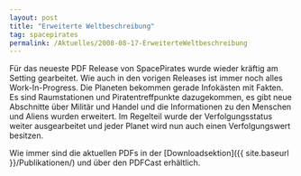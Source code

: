 ```yaml
---
layout: post
title: "Erweiterte Weltbeschreibung"
tag: spacepirates
permalink: /Aktuelles/2008-08-17-ErweiterteWeltbeschreibung
---
```


Für das neueste PDF Release von SpacePirates wurde wieder kräftig am Setting gearbeitet. Wie auch in den vorigen Releases ist immer noch alles Work-In-Progress. Die Planeten bekommen gerade Infokästen mit Fakten. Es sind Raumstationen und Piratentreffpunkte dazugekommen, es gibt neue Abschnitte über Militär und Handel und die Informationen zu den Menschen und Aliens wurden erweitert. Im Regelteil wurde der Verfolgungsstatus weiter ausgearbeitet und jeder Planet wird nun auch einen Verfolgungswert besitzen.

Wie immer sind die aktuellen PDFs in der [Downloadsektion]({{ site.baseurl }}/Publikationen/) und über den PDFCast erhältlich.



